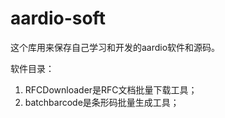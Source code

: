 # aardio-soft
这个库用来保存自己学习和开发的aardio软件和源码。

软件目录：
1. RFCDownloader是RFC文档批量下载工具；
2. batchbarcode是条形码批量生成工具；
